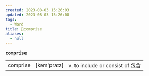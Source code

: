 ```yaml
---
created: 2023-08-03 15:26:03
updated: 2023-08-03 15:26:08
tags:
  - Word
title: 📖comprise
aliases:
  - null
---
```


<pre><strong>comprise</strong></pre>
|   |   |   |
|---|---|---|
|comprise|[kəm'praɪz]|v. to include or consist of 包含|